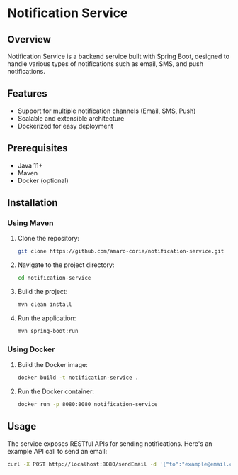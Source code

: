 # Notification Service

## Overview

Notification Service is a backend service built with Spring Boot, designed to handle various types of notifications such as email, SMS, and push notifications.

## Features

- Support for multiple notification channels (Email, SMS, Push)
- Scalable and extensible architecture
- Dockerized for easy deployment

## Prerequisites

- Java 11+
- Maven
- Docker (optional)

## Installation

### Using Maven

1. Clone the repository:

    ```bash
    git clone https://github.com/amaro-coria/notification-service.git
    ```

2. Navigate to the project directory:

    ```bash
    cd notification-service
    ```

3. Build the project:

    ```bash
    mvn clean install
    ```

4. Run the application:

    ```bash
    mvn spring-boot:run
    ```

### Using Docker

1. Build the Docker image:

    ```bash
    docker build -t notification-service .
    ```

2. Run the Docker container:

    ```bash
    docker run -p 8080:8080 notification-service
    ```

## Usage

The service exposes RESTful APIs for sending notifications. Here's an example API call to send an email:

```bash
curl -X POST http://localhost:8080/sendEmail -d '{"to":"example@email.com", "subject":"Hello", "body":"World"}'
